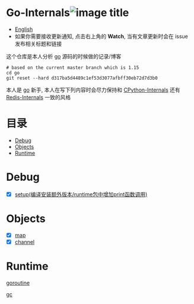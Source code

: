 # Go-Internals![image title](http://www.zpoint.xyz:8080/count/tag.svg?url=github%2Fgo-Internals-CN)
* [English](https://github.com/zpoint/Go-Internals)
* 如果你需要接收更新通知, 点击右上角的 **Watch**, 当有文章更新时会在 issue 发布相关标题和链接

这个仓库是本人分析 [go](https://github.com/golang/go) 源码的时候做的记录/博客

```shell script
# based on the current master branch which is 1.15
cd go
git reset --hard d317ba5d4489c1ef53d3077afbff30eb72d7d3b0
```

本人是 [go](https://github.com/golang/go) 新手, 本人在写下列内容时会尽力保持和 [CPython-Internals](https://github.com/zpoint/CPython-Internals) 还有 [Redis-Internals](https://github.com/zpoint/Redis-Internals) 一致的风格



# 目录

* [Debug](#Debug)
* [Objects](#Objects)
* [Runtime](#Runtime)

# Debug

- [x] [setup(编译安装额外版本/runtime包中增加print函数调用)](https://github.com/zpoint/Go-Internals/blob/1.15/debug/setup/setup_cn.md)

# Objects

- [x] [map](https://github.com/zpoint/Go-Internals/blob/1.15/objects/map/map_cn.md)
- [x] [channel](https://github.com/zpoint/Go-Internals/blob/1.15/objects/chan/chan_cn.md)

# Runtime

[goroutine](https://github.com/zpoint/Go-Internals/blob/1.15/runtime/goroutine/goroutine_cn.md)

[gc](https://github.com/zpoint/Go-Internals/blob/1.15/runtime/gc/gc_cn.md)

